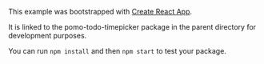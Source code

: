 This example was bootstrapped with [Create React App](https://github.com/facebook/create-react-app).

It is linked to the pomo-todo-timepicker package in the parent directory for development purposes.

You can run `npm install` and then `npm start` to test your package.
